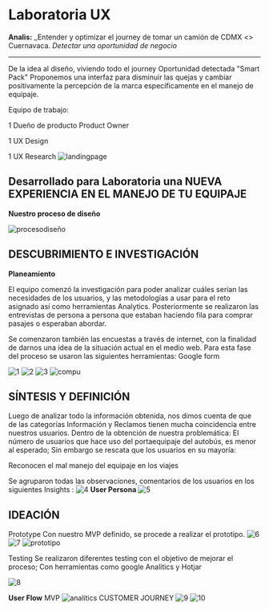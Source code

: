 # Laboratoria UX


 **Analis:** _Entender y optimizar el journey de tomar
un camión de CDMX <> Cuernavaca.
_Detectar una oportunidad de negocio_

****
De la idea al diseño, viviendo todo el journey
 Oportunidad detectada "Smart Pack"
Proponemos una interfaz para disminuir las quejas y cambiar positivamente la percepción de la marca específicamente en el manejo de equipaje.

Equipo de trabajo:

1 Dueño de producto Product Owner

1 UX Design

1 UX Research
 
![landingpage](assets/img/landingpage.png)

## Desarrollado para Laboratoria una NUEVA EXPERIENCIA EN EL MANEJO DE TU EQUIPAJE
**Nuestro proceso de diseño**

![procesodiseño](assets/img/procesodiseño.png)

## DESCUBRIMIENTO E INVESTIGACIÓN
**Planeamiento**

El equipo comenzó la investigación para poder analizar cuáles serían las necesidades de los usuarios, y las metodologías a usar para el reto asignado así como herramientas Analytics.
Posteriormente se realizaron las entrevistas de persona a persona que estaban haciendo fila para comprar  pasajes o esperaban abordar.

Se comenzaron también las encuestas a través de internet, con la finalidad de darnos una idea de la situación actual en el medio web.
Para esta fase del proceso se usaron las siguientes herramientas:
Google form

![1](assets/img/1.png)
![2](assets/img/2.png)
![3](assets/img/3.png)
![compu](assets/img/compu.jpg)

## SÍNTESIS Y DEFINICIÓN

Luego de analizar todo la información obtenida, nos dimos cuenta de que de las categorías Información y Reclamos tienen mucha coincidencia entre nuestros usuarios.
Dentro de la obtención de nuestra problemática:
El número de usuarios que hace uso del portaequipaje del autobús, es menor al esperado; Sin embargo se rescata que los usuarios en su mayoría:

 Reconocen el mal manejo del equipaje en los viajes

Se agruparon todas las observaciones, comentarios de los usuarios en los siguientes Insights :
![4](assets/img/4.png)
**User Persona**
![5](assets/img/5.png)

## IDEACIÓN

Prototype
Con nuestro MVP definido, se procede a realizar el prototipo.
![6](assets/img/6.png)
![7](assets/img/7.png)
![prototipo](assets/img/prototipo.png)

Testing
Se realizaron diferentes testing con el objetivo de mejorar el proceso; Con herramientas como google Analitics y Hotjar

![8](assets/img/8.png)

**User Flow**
MVP
![analitics](assets/img/analitics.png)
CUSTOMER JOURNEY
![9](assets/img/9.png)
![10](assets/img/10.png)
